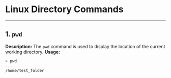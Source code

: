# Linux Directory Commands
---

## 1. `pwd`
**Description:** The `pwd` command is used to display the location of the current working directory.
**Usage:**
```bash
> pwd
---
/home/test_folder
```